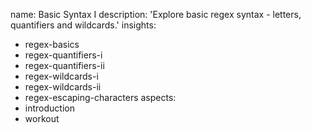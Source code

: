 name: Basic Syntax I
description: 'Explore basic regex syntax - letters, quantifiers and wildcards.'
insights:
  - regex-basics
  - regex-quantifiers-i
  - regex-quantifiers-ii
  - regex-wildcards-i
  - regex-wildcards-ii
  - regex-escaping-characters
aspects:
  - introduction
  - workout
 
